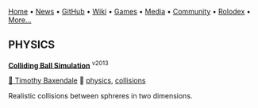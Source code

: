 [Home](https://qb64.com) • [News](news.md) • [GitHub](github.md) • [Wiki](wiki.md) • [Games](games.md) • [Media](media.md) • [Community](community.md) • [Rolodex](rolodex.md) • [More...](more.md)

## PHYSICS

**[Colliding Ball Simulation](colliding-ball-simulation/index)** <sup>v2013</sup>

[🐝 Timothy Baxendale](timothy-baxendale) 🔗 [physics](physics), [collisions](collisions)

Realistic collisions between sphreres in two dimensions.

